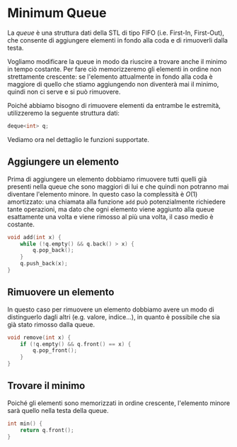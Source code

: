 # Minimum Queue
La _queue_ è una struttura dati della STL di tipo FIFO (i.e. First-In, First-Out), che consente di aggiungere elementi in fondo alla coda e di rimuoverli dalla testa. 

Vogliamo modificare la queue in modo da riuscire a trovare anche il minimo in tempo costante. Per fare ciò memorizzeremo gli elementi in ordine non strettamente crescente: se l'elemento attualmente in fondo alla coda è maggiore di quello che stiamo aggiungendo non diventerà mai il minimo, quindi non ci serve e si può rimuovere. 

Poiché abbiamo bisogno di rimuovere elementi da entrambe le estremità, utilizzeremo la seguente struttura dati:
```cpp
deque<int> q;
```

Vediamo ora nel dettaglio le funzioni supportate.

## Aggiungere un elemento
Prima di aggiungere un elemento dobbiamo rimuovere tutti quelli già presenti nella queue che sono maggiori di lui e che quindi non potranno mai diventare l'elemento minore.
In questo caso la complessità è $O(1)$ amortizzato: una chiamata alla funzione ```add``` può potenzialmente richiedere tante operazioni, ma dato che ogni elemento viene aggiunto alla queue esattamente una volta e viene rimosso al più una volta, il caso medio è costante.
```cpp
void add(int x) {
    while (!q.empty() && q.back() > x) {
        q.pop_back();
    }
    q.push_back(x);
}
```

## Rimuovere un elemento
In questo caso per rimuovere un elemento dobbiamo avere un modo di distinguerlo dagli altri (e.g. valore, indice...), in quanto è possibile che sia già stato rimosso dalla queue.
```cpp
void remove(int x) {
    if (!q.empty() && q.front() == x) {
        q.pop_front();
    }
}
```

## Trovare il minimo
Poiché gli elementi sono memorizzati in ordine crescente, l'elemento minore sarà quello nella testa della queue.
```cpp
int min() {
    return q.front();
}
```
